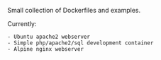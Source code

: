 Small collection of Dockerfiles and examples. 

Currently:

	- Ubuntu apache2 webserver
	- Simple php/apache2/sql development container
	- Alpine nginx webserver
